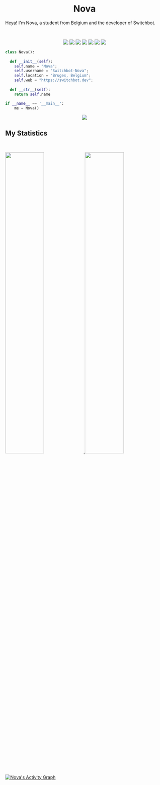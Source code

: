 <h1 align="center">
  <b>Nova</b>
</h1>

Heya! I'm Nova, a student from Belgium and the developer of Switchbot.

<br>

<p>
<div align="center">
  <img src="https://img.shields.io/badge/-HTML-c58545?style=for-the-badge&logo=html5&logoColor=c58545&labelColor=282828">
  <img src="https://img.shields.io/badge/-CSS-d1a01f?style=for-the-badge&logo=css3&logoColor=d1a01f&labelColor=282828">
  <img src="https://img.shields.io/badge/-.NET-512BD4?style=for-the-badge&logo=.NET&logoColor=512BD4&labelColor=282828">
  <img src="https://img.shields.io/badge/-Java-007396?style=for-the-badge&logo=Java&logoColor=007396&labelColor=282828">
  <img src="https://img.shields.io/badge/-JS-F7DF1E?style=for-the-badge&logo=JavaScript&logoColor=F7DF1E&labelColor=282828">
  <img src="https://img.shields.io/badge/-NODE-339933?style=for-the-badge&logo=node.js&logoColor=339933&labelColor=282828">
  <img src="https://img.shields.io/badge/-Python-98b982?style=for-the-badge&logo=python&logoColor=98b982&labelColor=282828">
</div>
</p>

```python
class Nova():
    
  def __init__(self):
    self.name = "Nova";
    self.username = "Switchbot-Nova";
    self.location = "Bruges, Belgium";
    self.web = "https://switchbot.dev";
  
  def __str__(self):
    return self.name

if __name__ == '__main__':
    me = Nova()
```

<div align="center">
  <a href="https://open.spotify.com/user/1139710201">
    <img src="https://spotify-readme-switchbot-nova.vercel.app/now-playing">
  </a>
</div>

## My Statistics

<br/>
<p align="left">
  <a href="https://switchbot.dev/">
  <img width="49.5%" src="https://github-readme-stats.vercel.app/api?username=switchbot-nova&show_icons=true&theme=gruvbox&hide_border=true" />
    <img width="49.5%" src="https://github-readme-streak-stats.herokuapp.com/?user=switchbot-nova&theme=gruvbox&hide_border=true" />
  </a>
</p>
<br>

[![Nova's Activity Graph](https://activity-graph.herokuapp.com/graph?username=switchbot-nova&custom_title=Nova's%20Contribution%20Graph&theme=gruvbox&bg_color=282828&hide_border=true&line=d1a01f&point=c58545)](https://switchbot.dev)
